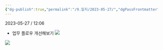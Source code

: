 ```yaml
---
{"dg-publish":true,"permalink":"/9.일지/2023-05-27/","dgPassFrontmatter":true}
---
```




2023-05-27 / 12:06 


- 업무 플로우 개선해보기
![](https://i.imgur.com/JF1I22W.png)

![](https://i.imgur.com/U61SpnM.png)
